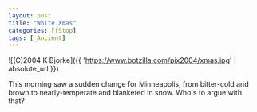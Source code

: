 ```yaml
---
layout: post
title: "White Xmas"
categories: [fStop]
tags: [_Ancient]
---
```



![(C)2004 K Bjorke]({{ 'https://www.botzilla.com/pix2004/xmas.jpg' | absolute_url }})


This morning saw a sudden change for Minneapolis, from bitter-cold and brown to nearly-temperate and blanketed in snow. Who's to argue with that?
